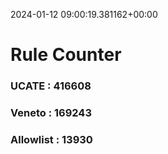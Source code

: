 2024-01-12 09:00:19.381162+00:00
# Rule Counter 
 ### UCATE : 416608

 ### Veneto : 169243

 ### Allowlist : 13930